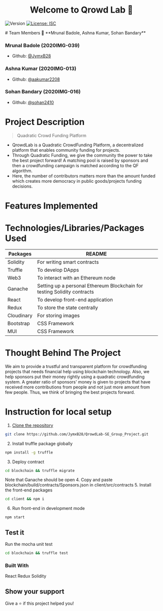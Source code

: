 <h1 align="center">Welcome to Qrowd Lab 👋</h1>
<p>
  <img alt="Version" src="https://img.shields.io/badge/version-1.0.0-blue.svg?cacheSeconds=2592000" />
  <a href="#" target="_blank">
    <img alt="License: ISC" src="https://img.shields.io/badge/License-ISC-yellow.svg" />
  </a>
</p>
# Team Members
👤 **Mrunal Badole, Ashna Kumar, Sohan Bandary**

### Mrunal Badole (2020IMG-039)
* Github: [@JymxB28](https://github.com/JymxB28)

### Ashna Kumar (2020IMG-013)

- Github: [@aakumar2208](https://github.com/aakumar2208)

### Sohan Bandary (2020IMG-016)

- Github: [@sohan2410](https://github.com/sohan2410)

# Project Description

> Quadratic Crowd Funding Platform

- QrowdLab is a Quadratic CrowdFunding Platform, a decentralized platform that enables community funding for projects.
- Through Quadratic Funding, we give the community the power to take the best project forward! A matching pool is raised by sponsors and then a crowdfunding campaign is matched according to the QF algorithm.
- Here, the number of contributors matters more than the amount funded which creates more democracy in public goods/projects funding decisions.

# Features Implemented

# Technologies/Libraries/Packages Used

| Packages   | README                                                                   |
| ---------- | ------------------------------------------------------------------------ |
| Solidity   | For writing smart contracts                                              |
| Truffle    | To develop DApps                                                         |
| Web3       | To interact with an Ethereum node                                        |
| Ganache    | Setting up a personal Ethereum Blockchain for testing Solidity contracts |
| React      | To develop front-end application                                         |
| Redux      | To store the state centrally                                             |
| Cloudinary | For storing images                                                       |
| Bootstrap  | CSS Framework                                                            |
| MUI        | CSS Framework                                                            |

# Thought Behind The Project

We aim to provide a trustful and transparent platform for crowdfunding projects that needs financial help using blockchain technology. Also, we help sponsors put their money rightly using a quadratic crowdfunding system. A greater ratio of sponsors' money is given to projects that have received more contributions from people and not just more amount from few people. Thus, we think of bringing the best projects forward.

# Instruction for local setup

1. [Clone the repository](https://github.com/JymxB28/QrowdLab-SE_Group_Project.git)

```sh
git clone https://github.com/JymxB28/QrowdLab-SE_Group_Project.git
```

2. Install truffle package globally

```sh
npm install -g truffle
```

3. Deploy contract

```sh
cd blockchain && truffle migrate
```

Note that Ganache should be open 4. Copy and paste blockchain/build/contracts/Sponsors.json in client/src/contracts 5. Install the front-end packages

```sh
cd client && npm i
```

6. Run front-end in development mode

```sh
npm start
```

## Test it

Run the mocha unit test

```sh
cd blockchain && truffle test
```

### Built With

React Redux Solidity

## Show your support

Give a ⭐️ if this project helped you!

